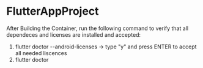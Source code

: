 # FlutterAppProject

After Building the Container, run the following command to verify that all dependeces and licenses are installed and accepted:  

1. flutter doctor --android-licenses
  -> type "y" and press ENTER to accept all needed liscences
2. flutter doctor